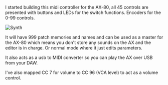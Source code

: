 I started building this midi controller for the AX-80, all 45 controls are presented with buttons and LEDs for the switch functions. Encoders for the 0-99 controls.

![Synth](Photos/synth.jpg)

It will have 999 patch memories and names and can be used as a master for the AX-80 which means you don't store any sounds on the AX and the editor is in charge. Or normal mode where it just edits parameters.

It also acts as a usb to MIDI converter so you can play the AX over USB from your DAW.

I've also mapped CC 7 for volume to CC 96 (VCA level) to act as a volume control.
